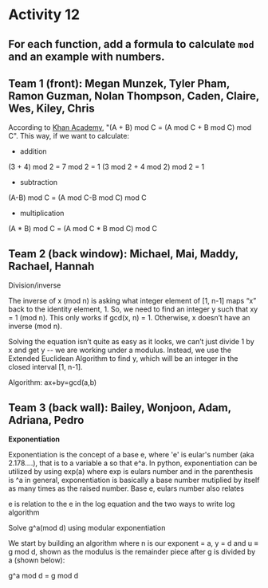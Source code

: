 # Activity 12

## For each function, add a formula to calculate `mod` and an example with numbers.

## Team 1 (front): Megan Munzek, Tyler Pham, Ramon Guzman, Nolan Thompson, Caden, Claire, Wes, Kiley, Chris

According to [Khan Academy](https://www.khanacademy.org/computing/computer-science/cryptography/modarithmetic/a/modular-addition-and-subtraction), "(A + B) mod C = (A mod C + B mod C) mod C". This way, if we want to calculate:

- addition

(3 + 4) mod 2 = 7 mod 2 = 1
(3 mod 2 + 4 mod 2) mod 2 = 1

- subtraction 

(A-B) mod C = (A mod C-B mod C) mod C

- multiplication

(A * B) mod C = (A mod C * B mod C) mod C


## Team 2 (back window): Michael, Mai, Maddy, Rachael, Hannah

Division/inverse

The inverse of x (mod n) is asking what integer element of [1, n-1] maps “x” back to the identity element, 1. So, we need to find an integer y such that xy = 1 (mod n).  This only works if gcd(x, n) = 1.  Otherwise, x doesn’t have an inverse (mod n). 

Solving the equation isn’t quite as easy as it looks, we can’t just divide 1 by x and get y -- we are working under a modulus.  Instead, we use the Extended Euclidean Algorithm to find y, which will be an integer in the closed interval [1, n-1].

Algorithm: ax+by=gcd(a,b)

## Team 3 (back wall): Bailey, Wonjoon, Adam, Adriana, Pedro

**Exponentiation**

Exponentiation is the concept of a base e, where 'e' is eular's number (aka 2.178....), that is to a variable a so that e^a.
In python, exponentiation can be utilized by using exp(a) where exp is eulars number and in the parenthesis is ^a
in general, exponentiation is basically a base number mutiplied by itself as many times as the raised number.
Base e, eulars number also relates 

e is relation to the e in the log equation and the two ways to write log 
algorithm

Solve g^a(mod d) using modular exponentiation

We start by building an algorithm where n is our exponent = a, y = d and u ≡ g mod d, shown as the modulus is the remainder piece after g is divided by a (shown below):

g^a mod d = g mod d
